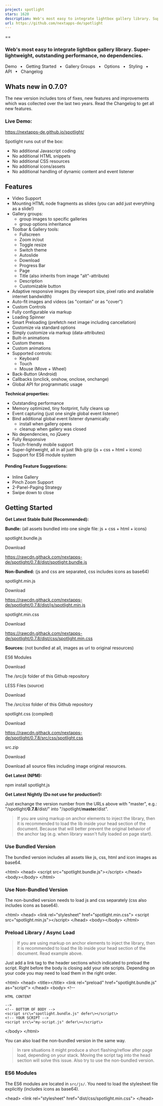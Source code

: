 ```yaml
---
project: spotlight
stars: 1620
description: Web's most easy to integrate lightbox gallery library. Super-lightweight, outstanding performance, no dependencies.
url: https://github.com/nextapps-de/spotlight
---
```


==

### Web's most easy to integrate lightbox gallery library. Super-lightweight, outstanding performance, no dependencies.

Demo  •  Getting Started  •  Gallery Groups  •  Options  •  Styling  •  API  •  Changelog

Whats new in 0.7.0?
-------------------

The new version includes tons of fixes, new features and improvements which was collected over the last two years. Read the Changelog to get all new features.

### Live Demo:

https://nextapps-de.github.io/spotlight/

Spotlight runs out of the box:

-   No additional Javascript coding
-   No additional HTML snippets
-   No additional CSS resources
-   No additional icons/assets
-   No additional handling of dynamic content and event listener

Features
--------

-   Video Support
-   Mounting HTML node fragments as slides (you can add just everything as a slide!)
-   Gallery groups:
    -   group images to specific galleries
    -   group options inheritance
-   Toolbar & Gallery tools:
    -   Fullscreen
    -   Zoom in/out
    -   Toggle resize
    -   Switch theme
    -   Autoslide
    -   Download
    -   Progress Bar
    -   Page
    -   Title (also inherits from image "alt"-attribute)
    -   Description
    -   Customizable button
-   Adaptive responsive images (by viewport size, pixel ratio and available internet bandwidth)
-   Auto-fit images and videos (as "contain" or as "cover")
-   Custom Controls
-   Fully configurable via markup
-   Loading Spinner
-   Smart Preloading (prefetch next image including cancellation)
-   Customize via standard options
-   Simply customize via markup (data-attributes)
-   Built-in animations
-   Custom themes
-   Custom animations
-   Supported controls:
    -   Keyboard
    -   Touch
    -   Mouse (Move + Wheel)
-   Back-Button (Android)
-   Callbacks (onclick, onshow, onclose, onchange)
-   Global API for programmatic usage

**Technical properties:**

-   Outstanding performance
-   Memory optimized, tiny footprint, fully cleans up
-   Event capturing (just one single global event listener)
-   Bind additional global event listener dynamically:
    -   install when gallery opens
    -   cleanup when gallery was closed
-   No dependencies, no jQuery
-   Fully Responsive
-   Touch-friendly mobile support
-   Super-lightweight, all in all just 9kb gzip (js + css + html + icons)
-   Support for ES6 module system

#### Pending Feature Suggestions:

-   Inline Gallery
-   Pinch Zoom Support
-   2-Panel-Paging Strategy
-   Swipe down to close

Getting Started
---------------

**Get Latest Stable Build (Recommended):**

**Bundle:** (all assets bundled into one single file: js + css + html + icons)

spotlight.bundle.js

Download

https://rawcdn.githack.com/nextapps-de/spotlight/0.7.8/dist/spotlight.bundle.js

  
**Non-Bundled:** (js and css are separated, css includes icons as base64)

spotlight.min.js

Download

https://rawcdn.githack.com/nextapps-de/spotlight/0.7.8/dist/js/spotlight.min.js

spotlight.min.css

Download

https://rawcdn.githack.com/nextapps-de/spotlight/0.7.8/dist/css/spotlight.min.css

  
**Sources:** (not bundled at all, images as url to original resources)

ES6 Modules

Download

The _/src/js_ folder of this Github repository

LESS Files (source)

Download

The _/src/css_ folder of this Github repository

spotlight.css (compiled)

Download

https://rawcdn.githack.com/nextapps-de/spotlight/0.7.8/src/css/spotlight.css

src.zip

Download

Download all source files including image original resources.

**Get Latest (NPM):**

npm install spotlight.js

**Get Latest Nightly (Do not use for production!):**

Just exchange the version number from the URLs above with "master", e.g.: "/spotlight/**0.7.8**/dist/" into "/spotlight/**master**/dist".

> If you are using markup on anchor elements to inject the library, then it is recommended to load the lib inside your head section of the document. Because that will better prevent the original behavior of the anchor tag (e.g. when library wasn't fully loaded on page start).

### Use Bundled Version

The bundled version includes all assets like js, css, html and icon images as base64.

<html\>
<head\>
    <script src\="spotlight.bundle.js"\></script\>
</head\>
<body\></body\>
</html\>

### Use Non-Bundled Version

The non-bundled version needs to load js and css separately (css also includes icons as base64).

<html\>
<head\>
    <link rel\="stylesheet" href\="spotlight.min.css"\>
    <script src\="spotlight.min.js"\></script\>
</head\>
<body\></body\>
</html\>

### Preload Library / Async Load

> If you are using markup on anchor elements to inject the library, then it is recommended to load the lib inside your head section of the document. Read example above.

Just add a link tag to the header sections which indicated to preload the script. Right before the body is closing add your site scripts. Depending on your code you may need to load them in the right order.

<html\>
<head\>
    <title\></title\>
    <link rel\="preload" href\="spotlight.bundle.js" as\="script"\>
</head\>
<body\>
    <!--
    
    HTML CONTENT
    
    -->
    <!-- BOTTOM OF BODY -->
    <script src\="spotlight.bundle.js" defer\></script\>
    <!-- YOUR SCRIPT -->
    <script src\="my-script.js" defer\></script\>
</body\>
</html\>

You can also load the non-bundled version in the same way.

> In rare situations it might produce a short flashing/reflow after page load, depending on your stack. Moving the script tag into the head section will solve this issue. Also try to use the non-bundled version.

### ES6 Modules

The ES6 modules are located in `src/js/`. You need to load the stylesheet file explicitly (includes icons as base64).

<head\>
    <link rel\="stylesheet" href\="dist/css/spotlight.min.css"\>
</head\>

<script type\="module"\>
  import Spotlight from "./src/js/spotlight.js";
</script\>

You can also load modules via CDN, e.g.:

<script type\="module"\>
  import Spotlight from "https://unpkg.com/spotlight@0.7.8/src/js/spotlight.js";
</script\>

The ES6 modules are not minified. Please use your favored bundler or build tool for this purpose.

Basic Usage (Markup)
--------------------

#### Anchor + Images

The most simple way is the combination of img tags as preview images (thumbs) wrapped in an anchor element which points to the fully sized image. The advantage of this workaround is it fully falls back to a classical behavior. It is the universal markup language which all web tools already understand. Therefore, it may have some advantages for SEO also.

Just add the class _**spotlight**_ to an anchor element accordingly, e.g.:

<a class\="spotlight" href\="img1.jpg"\>
    <img src\="thumb1.jpg"\>
</a\>
<a class\="spotlight" href\="img2.jpg"\>
    <img src\="thumb2.jpg"\>
</a\>
<a class\="spotlight" href\="img3.jpg"\>
    <img src\="thumb3.jpg"\>
</a\>

This also works with dynamically loaded content. There is no need to inject listeners on new elements. Instead, Spotlight make use of global event capturing.

#### Non-Anchor Elements

Alternatively you can use non-anchor elements also:

<div class\="spotlight" data-src\="img1.jpg"\>
    <!-- image or any other elements -->
</a\>

Pretty much the same like anchors but uses _**data-src**_ instead of _**href**_.

### Gallery-Groups

Grouping galleries is useful when you have multiple images on your page which should be separated into groups, instead of adding all images to one single gallery when opened.

Give one of the outer wrapping element the class _**spotlight-group**_, e.g.:

<!-- Group 1 -->
<div class\="spotlight-group"\>
    <a class\="spotlight" href\="dog1.jpg"\>
        <img src\="dog1-thumb.jpg"\>
    </a\>
    <a class\="spotlight" href\="dog2.jpg"\>
        <img src\="dog2-thumb.jpg"\>
    </a\>
    <a class\="spotlight" href\="dog3.jpg"\>
        <img src\="dog3-thumb.jpg"\>
    </a\>
</div\>
<!-- Group 2 -->
<div class\="spotlight-group"\>
    <a class\="spotlight" href\="cat1.jpg"\>
        <img src\="cat1-thumb.jpg"\>
    </a\>
    <a class\="spotlight" href\="cat2.jpg"\>
        <img src\="cat2-thumb.jpg"\>
    </a\>
    <a class\="spotlight" href\="cat3.jpg"\>
        <img src\="cat3-thumb.jpg"\>
    </a\>
</div\>

Each of these groups now opens in its own gallery.

Gallery-Groups are also useful to declare global configuration as markup just once (group options inheritance).

Basic Usage (API)
-----------------

Also you can programmatically use Spotlight via the library API. This way does not require any dependant HTML elements (e.g. the classname "spotlight").

Define a gallery group as follows:

var gallery \= \[
    { src: "cat1.jpg" },
    { src: "cat2.jpg" },
    { src: "cat3.jpg" }
\];

Show gallery with default options:

Spotlight.show(gallery /\*, options \*/);

Options
-------

Pass options declarative via data-attributes in the HTML markup or use the Spotlight API.

> When using markup follow these style: `data-option="value"` (change _option_ and _value_ accordingly), e.g.: `<a class="spotlight" data-preload="false"></a>`.

> When using API follow thse style `{ option: value }` (change _option_ and _value_ accordingly), e.g.: `{ preload: false }`.

You can either apply the following data-attributes to the _**spotlight-group**_ wrapper element or apply them separately to each _**spotlight**_ anchor element (that also overrides inherited group definitions).

When using API the _**spotlight-group**_ is represented by the options payload, also you can assign attributes separately to each gallery entry (that also overrides inherited group definitions).

Option        

Values

Description

Default

class

string

Set a classname to this gallery instance to apply custom styles besides themes independently.

null

media

"image"  
"video"  
"node"

Sets the the type of the media which should be added to the page.

image

animation

string  
Array<string>  
"fade"  
"slide"  
"scale"  

Change animation (use built-ins or custom classname)  
**Note:** Markup as comma-separated list, e.g: `data-animation="slide,fade,scale"`.

slide, fade, scale

control

string  
Array<string>

Show/hide control elements as "whitelisted" through a comma-separated list, e.g. `data-control="autofit,page,fullscreen"`

page, zoom, autofit, fullscreen, close

page

true / false

Show/hide page in the toolbar

true

fullscreen

true / false

Show/hide fullscreen button (automatically hides when not supported by the browser)

true

zoom

true / false

Show/hide both zoom buttons in the toolbar

true

zoom-in

true / false

Show/hide zoom-in button in the toolbar

true

zoom-out

true / false

Show/hide zoom-out button in the toolbar

true

autofit

true / false

Show/hide autofit button in the toolbar

true

close

true / false

Show/hide the close icon in the toolbar

true

theme

true / false

Show/hide theme button

false

play

true / false / number

Show/hide play button. When passing a numeric value it will be used as a delay in seconds between each tick.

false

autoslide

true / false

Autoslide when opening gallery.

false

progress

true / false

Show/hide the animated autoslide progress bar

true

infinite

true / false

Restart from beginning when no slides left

false

autohide

true / false / number

Enable/disable automatically hide controls when inactive, also set cooldown time in seconds.

7

theme

string  
"white"

The classname of your custom theme. The theme "white" is a built-in theme.

null

title

string / false

Set image title or hide it  
**Note:** When using image elements, this attribute will also inherit automatically from `<img alt="...">` as well as from `<img title="...">`. To prevent this behavior you can set `data-title="false"` explicitly. This will hide the title regardless of any image alt-attributes.

null

description

string / false

Set image description or hide it

null

spinner

true / false

Enable/disable the spinner. When disabled the image will not hide until it is fully loaded, that could be useful for progressive jpeg.

true

button

str

Enable/disable a button in the footer section, also set button text.  
**Note:** When using as markup you have to provide a click target for the button or you can assign an `onclick` callback via options when used programmatically.

null

button-href

str

When using a button as markup you can provide a click target for the button, e.g. `<a button="click me" button-href="https://domain.com">`.

null

### Additional Image Options

Option        

Values

Description

Default

src-{size}

src-1200  
src-2400  
src-3800  
...

The tag/key represents the size of the image **longest** side. The content contains the path or url to the image (e.g. `data-src-800="image_800x400.jpg"`).

null

preload

true / false

Enable/disable preloading of the next image

true

fit

"contain"  
"cover"

Auto-fit the media either as "contain" or as "cover"

contain

download

true / false

Show/hide the download icon in the toolbar

false

### Additional Video Options

Most of these options for a video are inherited by the attributes of a standard video element.

Option        

Values

Description

Default

src-{format}

src-webm  
src-ogg  
src-mp4  
...

The tag/key represents the format of the video. The content contains the path or url to the video (e.g. `data-src-webm="video.webm"`).

null

fit

"contain"  
"cover"

Auto-fit the media either as "contain" or as "cover"

contain

autoplay

true  
false

Start the video immediately.

false

muted

true  
false

Start playing as muted.

false

preload

true  
false

Preload the video.

false

controls

true  
false

Show/hide the video controls.

true

inline

true  
false

Make the video player inline (equal to "playsinline").

false

poster

string

The path or URL to the preview image.

null

### API-only Options

Option        

Values

Description

Default

index

number

Sets the starting index when showing the gallery by using the Spotlight API. The index starts from 1.

1

onchange

function(index, options)

Pass a callback function which is get fired every time when a page/slide has changed. The first parameter holds the new page index, the second parameter provides the inherited option payload for this page.  
**Note:** The image may not have been fully loaded when the event is fired (preloading phase). The index starts from 1.

null

onshow  
onclose

function(index)

These callback functions are called when opening or closing the gallery (the first parameter holds the current page index).

null

onclick

function(index, options)

A callback function which is getting fired when the optional button in the footer sections was clicked. The first parameter holds the current page index, the second parameter provides the inherited option payload for this page.

null

### Example: Options & Group Inheritance (Markup)

<div class\="spotlight-group" data-title\="Group title" data-animation\="fade" data-control\="autofit,close"\>
    <a class\="spotlight" href\="cat1.jpg" data-title\="This is a title" data-theme\="white"\>
        <img src\="cat1-thumb.jpg"\>
    </a\>
    <a class\="spotlight" href\="cat2.jpg" data-description\="This is a description"\>
        <img src\="cat2-thumb.jpg"\>
    </a\>
    <a class\="spotlight" href\="cat3.jpg" data-button\="Click me" data-button-href\="javascript:alert('clicked')"\>
        <img src\="cat3-thumb.jpg" alt\="This is also a title"\>
    </a\>
    <a class\="spotlight" href\="cat4.jpg" data-title\="false" data-fit\="cover"\>
      <img src\="cat4-thumb.jpg" alt\="This title is hidden"\>
    </a\>
</div\>

**Note:** The 2nd image gets the title "Group title" from the group attributes, on the last image the title is explicitly set to be hidden.

> Control elements and animations has to be **whitelisted** as a comma-separated list when specified. Do not forget to add the "close" control, otherwise you need to provide another way to close the gallery, e.g. via the button in the footer (see the demo page bottom example).

### Example: Options & Group Inheritance (API)

Same result as above but as code:

Spotlight.show(\[{
    src: "cat1.jpg",
    title: "This is a title",
    theme: "white"
},{
    src: "cat2.jpg",
    description: "This is a description",
},{
    src: "cat3.jpg",
    button: "Click me",
    onclick: function(){ alert("clicked"); },
    title: "This is also a title"
},{
    src: "cat4.jpg",
    title: false,
    fit: "cover"
}\],{
    // Group Definitions:
    title: "Group title",
    animation: "fade",
    control: "autofit,close"
});

Adaptive Responsive Images
--------------------------

> This feature will improve overall performance of your page/application a lot, especially for mobile devices and bad internet connections.

You can declare a set of the same image in multiple dimensions and quality. Spotlight will pick the optimal version by taking into account:

1.  The browsers max resolution
2.  The device screen pixel ratio
3.  The available internet connection bandwidth

### Example: Markup

Save your images in several sizes and resolutions and assign the **longest** dimension of both sides (width, height) like this:

<a class\="spotlight" href\="cat1.jpg" 
                     data-src-800\="cat1\_800.jpg" 
                     data-src-1200\="cat1\_1200.jpg" 
                     data-src-2400\="cat1\_2400.jpg" 
                     data-src-3800\="cat1\_3800.jpg"\>
    <img src\="cat1-thumb.jpg"\>
</a\>

When clicked on it Spotlight will pick the optimum choice.

This markup completely falls back to standard browser behavior when something goes wrong, also it is SEO friendly.

### Example: API

Same result as above but as code:

Spotlight.show(\[{
    // the default "href" version as fallback isn't required here
    "src-800": "cat1\_800.jpg",
    "src-1200": "cat1\_1200.jpg",
    "src-2400": "cat1\_2400.jpg",
    "src-3800": "cat1\_3800.jpg"
}\]);

Support Video
-------------

> All data-attributes for markup a video is inherited by the attributes of a standard video element.

Considering you want to add a standard video element like this as a slide:

<video poster\="preview.jpg" muted preload controls autoplay playsinline\="false"\>
    <source src\="video.mp4" type\="video/mp4"\>
    <source src\="video.ogv" type\="video/ogg"\>
    <source src\="video.webm" type\="video/webm"\>
</video\>

### Example: Markup

You need a markup like this to represent the video from above:

<a class\="spotlight" data-media\="video"
                     data-src-webm\="video.webm"
                     data-src-ogg\="video.ogv"
                     data-src-mp4\="video.mp4"
                     data-poster\="preview.jpg"
                     data-autoplay\="true"
                     data-muted\="true"
                     data-preload\="true"
                     data-controls\="true"
                     data-inline\="false"\>
  <img src\="preview.jpg"\>
</a\>

### Example: API

Same result as above but as code:

Spotlight.show(\[{
  
  "media": "video",
  "src-webm": "video.webm",
  "src-ogg": "video.ogv",
  "src-mp4": "video.mp4",
  "poster": "preview.jpg",
  "autoplay": true,
  "muted": true,
  "preload": true,
  "controls": true,
  "inline": false
}\]);

Custom Controls
---------------

> You can add custom controls to the header toolbar by API usage only.

The basic concept is very straight forward. You just need to assign a unique classname along with an event listener. Basically you have to follow these steps.

1.  Initialize the Spotlight gallery manually **once** to make the template available for extensions:

Spotlight.init();

The gallery automatically initialize when first time open, so you can also add custom control inside the "onshow" callback.

1.  Add the custom control and pass a click handler (returns the button element):

var button \= Spotlight.addControl("my-control", function(event){
    // handle click event
    console.log("button clicked");
});

1.  Define a CSS class to style your button:

/\* your control name will be prefixed by "spl-" automatically \*/
.spl-my-control{
    background-image: url(icon.svg);
    background-size: 22px;
}

> Important: custom control classes gets always css-prefixed by "spl-" automatically to prevent classname collision!

Removing an added control:

Spotlight.removeControl("my-control");

### Advanced Example (Like Button)

Let's take a useful example of dynamically adding a "like button" in the toolbar. You can see a live demo of this example on the demo page (bottom section).

Providing a gallery as normal and add a custom attribute "like", which stores the current like state of each image.

const gallery \= \[{

    src: "image1.jpg",
    like: false
},{
    src: "image2.jpg",
    like: false,
},{
    src: "image3.jpg",
    like: false
}\];

Define a CSS class to style your button, e.g.:

/\* custom classes are always prefixed by "spl-" automatically \*/
.spl-like{
    background-image: url(heart-outline.svg);
    background-size: 22px;
}
/\* optionally, additional state to toggle the button: \*/
.spl-like.on{
    background-image: url(heart.svg);
}

> Please keep in mind, when your custom control has the name "like" the corresponding classname always gets prefixed by "spl-" and becomes "spl-like" to prevent classname collision. Do not name your control in prefixed style like "spl-like", because that will prefix this also (and becomes "spl-spl-like").

We need some variables to store some state which is used in the callback handler later:

// store the button element to apply dom changes to it
let like;
// store the current index
let slide \= 0;

Implement a click event handler of the like button, e.g.:

function handler(event){
  
    // get the current like state
    // at this point we use the stored last index from the variable "slide"
    const current\_like\_state \= !gallery\[slide\].like;
  
    // toggles the current like state
    gallery\[slide\].like \= current\_like\_state;
  
    // assign the state as class to visually represent the current like state
    this.classList.toggle("on");
  
    if(current\_like\_state){
  
      // do something if liked ...
    }
    else{
  
      // do something if unliked ...
    }
}

> The keyword `this` corresponds to the current clicked element (the like icon in this example).

Finally, create the gallery and provide some callbacks to insert the custom control dynamically:

Spotlight.show(gallery, {

    // fires when gallery opens
    onshow: function(index){

        // the method "addControl" returns the new created control element
        like \= Spotlight.addControl("like", handler);
    },
    // fires when gallery change to another page
    onchange: function(index, options){

        // store the current index for the button listener
        // the slide index start from 1 (as "page 1")
        slide \= index \- 1;

        // initially apply the stored like state when slide is openened
        // at this point we use the stored like element
        like.classList.toggle("on", gallery\[slide\].like);
    },
    // fires when gallery is requested to close
    onclose: function(index){

        // remove the custom button, so you are able
        // to open next gallery without this custom control
        Spotlight.removeControl("like");
    }
});

You did not need to remove the custom control everytime. When all your galleries have this custom control, then simply add the control after you call `Spotlight.init()` once.

Initialize the Spotlight gallery once:

Spotlight.init();

Add the custom control once:

like \= Spotlight.addControl("like", handler);

Open the gallery and just provide an "onchange" handler:

Spotlight.show(gallery, {
    onchange: function(index, options){
        slide \= index \- 1;
        like.classList.toggle("on", gallery\[slide\].like);
    }
});

That is the same custom like button from above example, just shorter but also non-dynamically added for all gallery instances.

Embedding Node Fragments
------------------------

> With node fragments you can simply add everything as a slide. This way you can create your own full customized slides with its own interactions inside them.

You can use this feature completely by markup by providing a query selector as "src" which points to a node in your document.

### Using Auto-Mount / Auto-Unmount

> This workaround is also compatible if you are using server-side rendering.

You can use a hidden backstore optionally which holds the fragments to be inserted as a slide, e.g.:

<div style\="display: none"\>
    <div id\="fragment" style\="width: 100%"\>
        <h1\>Embedded Node Fragment</h1\>
        <p\>Any HTML Content...</p\>
    </div\>
</div\>

Provide a **dom query selector** as "src" which points to a node in your document:

<a class\="spotlight" data-media\="node" data-src\="#fragment"\>
    Click here to open
</a\>

When closing the gallery or change the page to another slide, the fragment will automatically move back to its original position (the hidden backstore in this example).

### Custom Slides (API)

You can add nodes as slide which are not part of the document via the API (e.g. fragments, templates, offscreen nodes). Also, you can create an iframe to load extern contents.

#### Example: Youtube Video

You can create your own fragments/templates and add the root node directly as "src":

Spotlight.show(\[{
    media: "node",
    src: (function(){
        const iframe \= document.createElement("iframe");
        iframe.src \= "https://www.youtube.com/embed/tgbNymZ7vqY";
        return iframe;
    }())
}\]);

#### Example: Templating Engine

Or use your preferred templating engine and add the root node as "src":

Mikado(template).mount(root).render(data);

Spotlight.show(\[{
    media: "node",
    src: root
}\]);

Spotlight API
-------------

Define a gallery group as follows:

var gallery \= \[{
    title: "Image 1",
    description: "This is a description.",
    src: "gallery/london-1758181.jpg"
},{
    title: "Image 2",
    description: "This is a description.",
    src: "gallery/sea-1975403.jpg"
},{
    title: "Image 3",
    description: "This is a description.",
    src: "gallery/newport-beach-2089906.jpg"
}\];

Show gallery with default options:

Spotlight.show(gallery);

Show gallery with custom options:

Spotlight.show(gallery, {
    index: 2,
    theme: "white",
    autohide: false,
    control: \["autofit", "zoom", "close"\]
});

Close gallery:

Spotlight.close();

Next slide:

Spotlight.next();

Previous slide:

Spotlight.prev();

Goto slide:

Spotlight.goto(3);

Zoom to:

Spotlight.zoom(1.5);

Toggle theme:

Spotlight.theme();

Set theme:

Spotlight.theme("white");

Spotlight.theme("dark");

Toggle fullscreen:

Spotlight.fullscreen();

Set fullscreen:

Spotlight.fullscreen(true);

Spotlight.fullscreen(false);

Toggle autofit:

Spotlight.autofit();

Set autofit:

Spotlight.autofit(true);

Spotlight.autofit(false);

Toggle menu:

Spotlight.menu();

Set menu:

Spotlight.menu(true);

Spotlight.menu(false);

Download current image:

Spotlight.download();

#### Example ES6:

import Spotlight from "./spotlight.js";

Spotlight.show(
    \[ /\* Gallery \*/ \], 
    { /\* Options \*/ }
);

You can also import any of the Spotlight methods just as you need:

import { show, close, goto } from "./spotlight.js";

show(\[/\* Gallery \*/\], {/\* Options \*/});
// ....
goto(5);
// ....
close();

> Modern build tools will apply dead code elimination when just importing methods your application needs.

Custom Styling
--------------

To add custom styling just override CSS classes accordingly:

#spotlight { /\* main font styles, background \*/ }
.spl-page { /\* current page (toolbar) \*/ }
.spl-fullscreen { /\* button fullscreen (toolbar) \*/ }
.spl-autofit { /\* button autofit (toolbar) \*/ }
.spl-zoom-out { /\* button zoom out (toolbar) \*/ }
.spl-zoom-in { /\* button zoom in (toolbar) \*/ }
.spl-theme { /\* button theme (toolbar) \*/ }
.spl-play { /\* button autoplay (toolbar) \*/ }
.spl-download { /\* button download (toolbar) \*/ }
.spl-close { /\* button close (toolbar) \*/ }
.spl-prev { /\* button page prev \*/ }
.spl-next { /\* button page next \*/ }
.spl-spinner { /\* preloading spinner \*/ }
.spl-spinner.spin { /\* show spinner \*/ }
.spl-spinner.error { /\* show loading error \*/ }
.spl-title { /\* image title \*/ }
.spl-description { /\* image description \*/ }
.spl-button { /\* button footer \*/ }
.spl-header { /\* the header wrapping element \*/ }
.spl-footer { /\* the footer wrapping element \*/ }

Themes
------

**Customize builtin themes**

Use the same classes as above:

#spotlight.white .spl-title{
    /\* image title in white theme \*/
}

#spotlight{
    /\* main background in dark theme \*/
}

**Create New Themes**

Define styles, e.g. for the custom theme name "my-theme":

.my-theme .spl-title{
    /\* image title in custom theme \*/
}
.my-theme{
    /\* main background in custom theme \*/
}

Apply custom theme via markdown:

<a class\="spotlight" href\="cat.jpg" data-theme\="my-theme"\>
    <img src\="cat\_thumb.jpg"\>
</a\>

Or apply custom theme via API:

Spotlight.show(\[ /\* Gallery \*/ \],{
    theme: "my-theme"
});

You could also set themes per image separately:

Spotlight.show(\[
    { src: "cat1.jpg" }, // default theme
    { src: "cat2.jpg", theme: "my-theme" },
    { src: "cat3.jpg", theme: "white" }
\]);

#### CSS Class

If you like to apply styles independently besides themes you can simply do that by adding a class during initialization:

Spotlight.show(\[
    { src: "cat1.jpg" }, // default theme
    { src: "cat2.jpg", theme: "my-theme" },
    { src: "cat3.jpg", theme: "white" }
\],{
    class: "custom"
});

In your stylesheet you can apply you custom styles, .e.g.:

#spotlight.custom .spl-title{
    font-size: 15px;
}

Custom Animations
-----------------

> Important: The style class for a custom animation describes the **hidden state** of an image.

You can define your own custom animation by:

**1.** Define the styles in default state (when image is shown), e.g.:

.spl-pane \> \*{
    filter: grayscale(0);
    transition: filter 1s ease-out,
                opacity 0.5s ease-out;
}

**2.** Define styles for the **hidden state** of the transition by adding a custom classname:

.spl-pane .my-animation{
    filter: grayscale(1);
    opacity: 0;
}

Apply custom animation via markdown:

<a class\="spotlight" href\="cat.jpg" data-animation\="my-animation"\>
    <img src\="cat\_thumb.jpg"\>
</a\>

Or apply custom animation via API:

Spotlight.show(\[ /\* Gallery \*/ \],{
    animation: "my-animation"
});

You could also set animations per image separately:

Spotlight.show(\[
    { src: "cat1.jpg" }, // default animation
    { src: "cat2.jpg", animation: "my-animation" },
    { src: "cat3.jpg", animation: "slide,fade" }
\]);

#### Use different animations for galleries

The example above will apply the animation to all instances of your gallery. When you want to add specific animation to each gallery you need to add a `class` in your options:

Spotlight.show(\[
    { src: "cat1.jpg" },
    { src: "cat2.jpg" },
    { src: "cat3.jpg" }
\],{
  animation: "my-animation",
  class: "custom"
});

Then, add your classname (context selector) to your CSS for the _**visible**_ state of the animation:

.custom .spl-pane \> \*{
    filter: grayscale(0);
    transition: filter 1s ease-out,
                opacity 0.5s ease-out;
}

Now you can assign different animations to each gallery.

Custom Builds
-------------

Go to the root directory of Spotlight and run:

npm install

Perform a build:

npm run build

The final build is located in the `dist/` folder.

* * *

Copyright 2019-2021 Nextapps GmbH  
Released under the Apache 2.0 License
